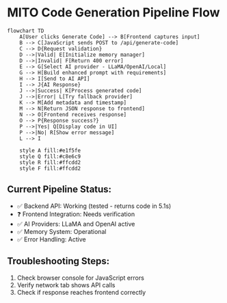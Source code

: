 # MITO Code Generation Pipeline Flow

```mermaid
flowchart TD
    A[User clicks Generate Code] --> B[Frontend captures input]
    B --> C[JavaScript sends POST to /api/generate-code]
    C --> D{Request validation}
    D -->|Valid| E[Initialize memory manager]
    D -->|Invalid| F[Return 400 error]
    E --> G[Select AI provider - LLaMA/OpenAI/Local]
    G --> H[Build enhanced prompt with requirements]
    H --> I[Send to AI API]
    I --> J{AI Response}
    J -->|Success| K[Process generated code]
    J -->|Error| L[Try fallback provider]
    K --> M[Add metadata and timestamp]
    M --> N[Return JSON response to frontend]
    N --> O[Frontend receives response]
    O --> P{Response success?}
    P -->|Yes| Q[Display code in UI]
    P -->|No| R[Show error message]
    L --> I

    style A fill:#e1f5fe
    style Q fill:#c8e6c9
    style R fill:#ffcdd2
    style F fill:#ffcdd2
```

## Current Pipeline Status:
- ✅ Backend API: Working (tested - returns code in 5.1s)
- ❓ Frontend Integration: Needs verification
- ✅ AI Providers: LLaMA and OpenAI active
- ✅ Memory System: Operational
- ✅ Error Handling: Active

## Troubleshooting Steps:
1. Check browser console for JavaScript errors
2. Verify network tab shows API calls
3. Check if response reaches frontend correctly